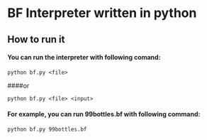 # BF Interpreter written in python
## How to run it
#### You can run the interpreter with following comand:
```
python bf.py <file>
```
####or
```
python bf.py <file> <input>
```

#### For example, you can run 99bottles.bf with following command:
```
python bf.py 99bottles.bf
```
